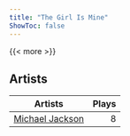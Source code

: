 ```yaml
---
title: "The Girl Is Mine"
ShowToc: false
---
```


{{< more >}}

## Artists
Artists | Plays 
----- | -----: 
[Michael Jackson](/artists/michael-jackson-6739) | 8

